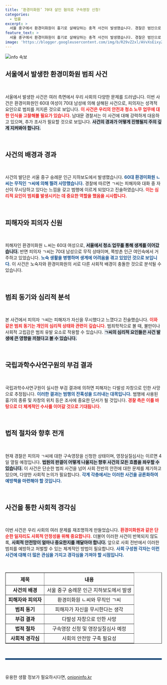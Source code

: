 ```yaml
---
title: ‘환경미화원’ 70대 살인 혐의로 구속영장 신청!
categories:
  - 법률
excerpt: >
  서울 중구에서 환경미화원이 흉기로 살해당하는 충격 사건이 발생했습니다. 경찰은 범인으로 지목된 70대 남성의 구속영장을 신청하고, 사건의 배경을 조사 중입니다. 과연 그가 저지른 범죄의 진실은 무엇일까요?
feature_text: >
  서울 중구에서 환경미화원이 흉기로 살해당하는 충격 사건이 발생했습니다. 경찰은 범인으로 지목된 70대 남성의 구속영장을 신청하고, 사건의 배경을 조사 중입니다. 과연 그가 저지른 범죄의 진실은 무엇일까요?
image: 'https://blogger.googleusercontent.com/img/b/R29vZ2xl/AVvXsEixyZcFfHzMRdzZMjFBmAUKJYCLCGyLL1o632UiGVXcaFdKo_bkvkuCioo0uUKlGfBVcT3P84aROyZIXSBEx3Aw5nCQ3pTgDom1WDC4m8eifvWiAmWEEVb4x6G_l8C0QH225ldMjyaFvpxGEBGNO37VmDTDMHGhJPq73UglMfDca1-0aw/s1600/blogspot.png'
---
```


<p><img src="https://blogger.googleusercontent.com/img/b/R29vZ2xl/AVvXsEixyZcFfHzMRdzZMjFBmAUKJYCLCGyLL1o632UiGVXcaFdKo_bkvkuCioo0uUKlGfBVcT3P84aROyZIXSBEx3Aw5nCQ3pTgDom1WDC4m8eifvWiAmWEEVb4x6G_l8C0QH225ldMjyaFvpxGEBGNO37VmDTDMHGhJPq73UglMfDca1-0aw/s1600/blogspot.png" alt="info 속보" /></p>

<h2 data-ke-size="size26">서울에서 발생한 환경미화원 범죄 사건</h2>

<p data-ke-size="size16">&nbsp;</p>

<p>서울에서 발생한 사건은 여러 측면에서 우리 사회의 다양한 문제를 드러냅니다. 이번 사건은 환경미화원인 60대 여성이 70대 남성에 의해 살해된 사건으로, 피의자는 성격적 요인으로 범죄를 저지른 것으로 보입니다. <b><span style="color: #ee2323;">이 사건은 우리의 안전과 청소 노무 업무에 대한 인식을 고찰해볼 필요가 있습니다.</span></b> 남대문 경찰서는 이 사건에 대해 강력하게 대응하고 있으며, 추가 조사가 필요할 것으로 보입니다. <b><span style="background-color: #21538527;">사건의 경과가 어떻게 진행될지 주의 깊게 지켜봐야 합니다.</span></b> </p>

<p><br></p>

<h2 data-ke-size="size26">사건의 배경과 경과</h2>

<p data-ke-size="size16">&nbsp;</p>

<p>사건의 발단은 서울 중구 숭례문 인근 지하보도에서 발생했습니다. <b><span style="color: #1a5490;">60대 환경미화원 ㄴ씨는 무직인 ㄱ씨에 의해 찔려 사망했습니다.</span></b> 경찰에 따르면 ㄱ씨는 피해자와 대화 중 자신이 무시당하고 있다는 느낌을 갖고 범행에 이르게 되었다고 진술하였습니다. <b><span style="color: #ee2323;">이는 심리적 요인이 범죄를 발생시키는 데 중요한 역할을 했음을 시사합니다.</span></b> </p>

<p><br></p>

<h2 data-ke-size="size26">피해자와 피의자 신원</h2>

<p data-ke-size="size16">&nbsp;</p>

<p>피해자인 환경미화원 ㄴ씨는 60대 여성으로, <b><span style="background-color: #21538527;">서울에서 청소 업무를 통해 생계를 이어갔습니다.</span></b> 반면 피의자 ㄱ씨는 70대 남성으로 무직 상태이며, 쪽방촌 인근 여인숙에서 거주하고 있었습니다. <b><span style="color: #1a5490;">노숙 생활을 병행하며 생계에 어려움을 겪고 있었던 것으로 보입니다.</span></b> 이 사건은 노숙자와 환경미화원의 서로 다른 사회적 배경이 충돌한 것으로 분석될 수 있습니다. </p>

<p><br></p>

<h2 data-ke-size="size26">범죄 동기와 심리적 분석</h2>

<p data-ke-size="size16">&nbsp;</p>

<p>본 사건에서 피의자 ㄱ씨는 피해자가 자신을 무시했다고 느꼈다고 진술했습니다. <b><span style="color: #ee2323;">이와 같은 범죄 동기는 개인의 심리적 상태와 관련이 깊습니다.</span></b> 범죄학적으로 볼 때, 불만이나 사회적 고립감은 범죄 유발 요소로 작용할 수 있습니다. <b><span style="background-color: #21538527;">ㄱ씨의 심리적 요인들은 사건 발생에 큰 영향을 끼쳤다고 볼 수 있습니다.</span></b> </p>

<p><br></p>

<h2 data-ke-size="size26">국립과학수사연구원의 부검 결과</h2>

<p data-ke-size="size16">&nbsp;</p>

<p>국립과학수사연구원이 실시한 부검 결과에 의하면 피해자는 다발성 자창으로 인한 사망으로 추정됩니다. <b><span style="color: #1a5490;">이러한 결과는 범행의 잔혹성을 드러내는 대목입니다.</span></b> 범행에 사용된 흉기의 종류 및 자창의 위치 등은 조사에 중요한 단서가 될 것입니다. <b><span style="color: #ee2323;">경찰 측은 이를 바탕으로 더 체계적인 수사를 이어갈 것으로 기대됩니다.</span></b></p>

<p><br></p>

<h2 data-ke-size="size26">법적 절차와 향후 전개</h2>

<p data-ke-size="size16">&nbsp;</p>

<p>현재 경찰은 피의자 ㄱ씨에 대한 구속영장을 신청한 상태이며, 영장실질심사는 이르면 4일 열릴 예정입니다. <b><span style="background-color: #21538527;">법원의 판결이 어떻게 나올지는 향후 사건의 모든 흐름을 좌우할 수 있습니다.</span></b> 이 사건은 단순한 범죄 사건을 넘어 사회 전반의 안전에 대한 문제를 제기하고 있으며, 다양한 사회적 논의가 필요합니다. <b><span style="color: #1a5490;">각계 각층에서는 이러한 사건을 공론화하여 예방책을 마련해야 할 것입니다.</span></b> </p>

<p><br></p>

<h2 data-ke-size="size26">사건을 통한 사회적 경각심</h2>

<p data-ke-size="size16">&nbsp;</p>

<p>이번 사건은 우리 사회의 여러 문제를 재조명하게 만들었습니다. <b><span style="color: #ee2323;">환경미화원과 같은 단순한 일자리도 사회적 안정성을 위해 중요합니다.</span></b> 더불어 이러한 사건이 반복되지 않도록, <b><span style="background-color: #21538527;">사회적 안전망이 얼마나 중요한지를 깨달아야 합니다.</span></b> 앞으로 사회 전반에서 이러한 범죄를 예방하고 처벌할 수 있는 체계적인 방법이 필요합니다.  <b><span style="color: #1a5490;">사회 구성원 각자는 이런 사건에 대해 더 많은 관심을 가지고 경각심을 가져야 할 시점입니다.</span></b> </p>

<p><br> </p>

<table style="width: 100%; border-collapse: collapse;" border="1">
  <tr>
    <th style="text-align: center; height: 40px;"><b>제목</b></th>
    <th style="text-align: center; height: 40px;"><b>내용</b></th>
  </tr>
  <tr>
    <td style="text-align: center; height: 30px;"><b>사건의 배경</b></td>
    <td style="text-align: center; height: 30px;">서울 중구 숭례문 인근 지하보도에서 발생</td>
  </tr>
  <tr>
    <td style="text-align: center; height: 30px;"><b>피해자와 피의자</b></td>
    <td style="text-align: center; height: 30px;">환경미화원 ㄴ씨와 무직인 ㄱ씨</td>
  </tr>
  <tr>
    <td style="text-align: center; height: 30px;"><b>범죄 동기</b></td>
    <td style="text-align: center; height: 30px;">피해자가 자신을 무시한다는 생각</td>
  </tr>
  <tr>
    <td style="text-align: center; height: 30px;"><b>부검 결과</b></td>
    <td style="text-align: center; height: 30px;">다발성 자창으로 인한 사망</td>
  </tr>
  <tr>
    <td style="text-align: center; height: 30px;"><b>법적 절차</b></td>
    <td style="text-align: center; height: 30px;">구속영장 신청 및 영장실질심사 예정</td>
  </tr>
  <tr>
    <td style="text-align: center; height: 30px;"><b>사회적 경각심</b></td>
    <td style="text-align: center; height: 30px;">사회의 안전망 구축 필요성</td>
  </tr>
</table>

<p><br></p>

<hr style="border: 2px solid #1a5490;">

<p data-ke-size="size16">&nbsp;</p>
유용한 생활 정보가 필요하시다면, <a href="https://onioninfo.kr" rel="dofollow">onioninfo.kr</a>


